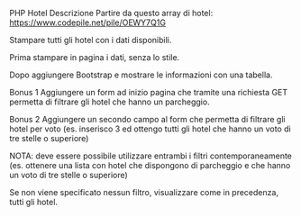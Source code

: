 PHP Hotel
Descrizione
Partire da questo array di hotel: https://www.codepile.net/pile/OEWY7Q1G

Stampare tutti gli hotel con i dati disponibili.

Prima stampare in pagina i dati, senza lo stile.

Dopo aggiungere Bootstrap e mostrare le informazioni con una tabella.

Bonus 1
Aggiungere un form ad inizio pagina che tramite una richiesta GET permetta di filtrare gli hotel che hanno un parcheggio.

Bonus 2
Aggiungere un secondo campo al form che permetta di filtrare gli hotel per voto (es. inserisco 3 ed ottengo tutti gli hotel che hanno un voto di tre stelle o superiore)

NOTA: deve essere possibile utilizzare entrambi i filtri contemporaneamente (es. ottenere una lista con hotel che dispongono di parcheggio e che hanno un voto di tre stelle o superiore)

Se non viene specificato nessun filtro, visualizzare come in precedenza, tutti gli hotel.